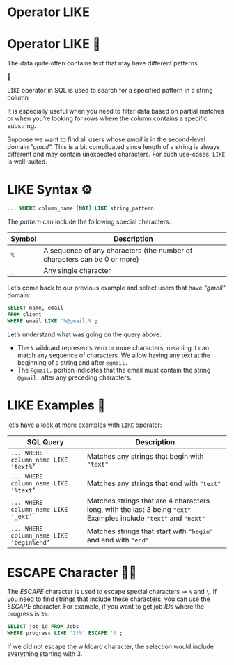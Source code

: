 # Operator LIKE

# Operator LIKE 👯

The data quite often contains text that may have different patterns. 

<aside>
📖

`LIKE` operator in SQL is used to search for a specified pattern in a string column

</aside>

It is especially useful when you need to filter data based on partial matches or when you’re looking for rows where the column contains a specific substring.

Suppose we want to find all users whose *email* is in the second-level domain *"gmail".* This is a bit complicated since length of a string is always different and may contain unexpected characters. For such use-cases, `LIKE` is well-suited.

# **LIKE Syntax ⚙️**

```sql
... WHERE column_name [NOT] LIKE string_pattern
```

The *pattern* can include the following special characters:

| **Symbol** | **Description** |
| --- | --- |
| `%` | A sequence of any characters (the number of characters can be 0 or more) |
| `_` | Any single character |

Let’s come back to our previous example and select users that have “*gmail"* domain:

```sql
SELECT name, email
FROM client
WHERE email LIKE '%@gmail.%';
```

Let’s understand what was going on the query above:

- The **`%`** wildcard represents zero or more characters, meaning it can match any sequence of characters. We allow having any text at the beginning of a string and after `@gmail.`
- The `@gmail.` portion indicates that the email must contain the string `@gmail.` after any preceding characters.

# **LIKE Examples** 🧪

let’s have a look at more examples with `LIKE` operator:

| **SQL Query** | **Description** |
| --- | --- |
| `... WHERE column_name LIKE 'text%’` | Matches any strings that begin with `"text"` |
| `... WHERE column_name LIKE '%text’` | Matches any strings that end with `"text"` |
| `... WHERE column_name LIKE '_ext’` | Matches strings that are 4 characters long, with the last 3 being `"ext"` Examples include `"text"` and `"next"` |
| `... WHERE column_name LIKE 'begin%end’` | Matches strings that start with `"begin"` and end with `"end"` |

# **ESCAPE Character 🏃‍♂️**

The *ESCAPE* character is used to escape special characters → `%` and `\`. If you need to find strings that include these characters, you can use the *ESCAPE* character. For example, if you want to get job *IDs* where the progress is `3%`:

```sql
SELECT job_id FROM Jobs
WHERE progress LIKE '3!%' ESCAPE '!';
```

If we did not escape the wildcard character, the selection would include everything starting with 3.